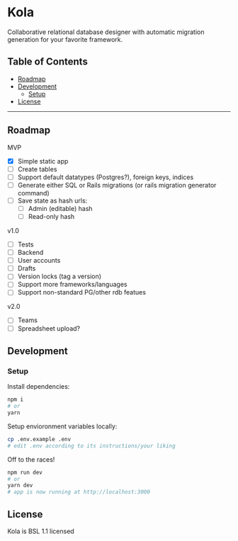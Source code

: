 # Kola

Collaborative relational database designer with automatic migration generation for your favorite framework.

## Table of Contents

<!-- START doctoc generated TOC please keep comment here to allow auto update -->
<!-- DON'T EDIT THIS SECTION, INSTEAD RE-RUN doctoc TO UPDATE -->


- [Roadmap](#roadmap)
- [Development](#development)
  - [Setup](#setup)
- [License](#license)

<!-- END doctoc generated TOC please keep comment here to allow auto update -->

---

## Roadmap

MVP

- [x] Simple static app
- [ ] Create tables
- [ ] Support default datatypes (Postgres?), foreign keys, indices
- [ ] Generate either SQL or Rails migrations (or rails migration generator command)
- [ ] Save state as hash urls:
  - [ ] Admin (editable) hash
  - [ ] Read-only hash

v1.0

- [ ] Tests
- [ ] Backend
- [ ] User accounts
- [ ] Drafts
- [ ] Version locks (tag a version)
- [ ] Support more frameworks/languages
- [ ] Support non-standard PG/other rdb featues

v2.0

- [ ] Teams
- [ ] Spreadsheet upload?

## Development

### Setup

Install dependencies:

```bash
npm i
# or
yarn
```

Setup envioronment variables locally:

```bash
cp .env.example .env
# edit .env according to its instructions/your liking
```

Off to the races!

```bash
npm run dev
# or
yarn dev
# app is now running at http://localhost:3000
```

## License

Kola is BSL 1.1 licensed
